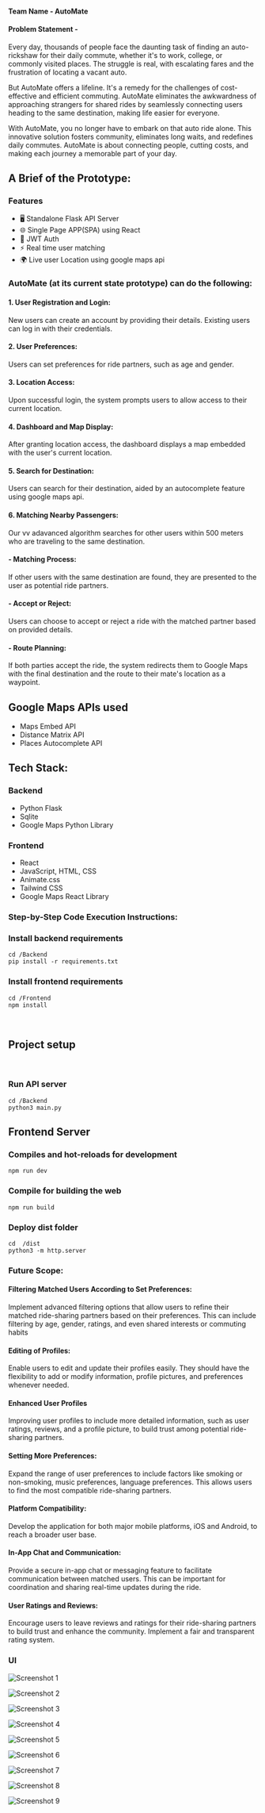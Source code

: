#### Team Name - AutoMate
#### Problem Statement - 

Every day, thousands of people face the daunting task of finding an auto-rickshaw for their daily commute, whether it's to work, college, or commonly visited places. The struggle is real, with escalating fares and the frustration of locating a vacant auto.

 But AutoMate offers a lifeline. It's a remedy for the challenges of cost-effective and efficient commuting. AutoMate eliminates the awkwardness of approaching strangers for shared rides by seamlessly connecting users heading to the same destination, making life easier for everyone.

With AutoMate, you no longer have to embark on that auto ride alone. This innovative solution fosters community, eliminates long waits, and redefines daily commutes. AutoMate is about connecting people, cutting costs, and making each journey a memorable part of your day. 


## A Brief of the Prototype:


### Features

- 🖥️ Standalone Flask API Server
- 🌐 Single Page APP(SPA) using React
- 🔐 JWT Auth
- ⚡ Real time user matching
- 🌍 Live user Location using google maps api



### AutoMate (at its current state prototype) can do the following:

#### 1. User Registration and Login:

New users can create an account by providing their details.
Existing users can log in with their credentials.

#### 2. User Preferences:

Users can set preferences for ride partners, such as age and gender.

#### 3. Location Access:

Upon successful login, the system prompts users to allow access to their current location.

#### 4. Dashboard and Map Display:

After granting location access, the dashboard displays a map embedded with the user's current location.

#### 5. Search for Destination:

Users can search for their destination, aided by an autocomplete feature using google maps api.


#### 6. Matching Nearby Passengers:

Our vv adavanced algorithm searches for other users within 500 meters who are traveling to the same destination.

#### - Matching Process:

If other users with the same destination are found, they are presented to the user as potential ride partners.

#### - Accept or Reject:

Users can choose to accept or reject a ride with the matched partner based on provided details.

#### - Route Planning:

If both parties accept the ride, the system redirects them to Google Maps with the final destination and the route to their mate's location as a waypoint.


## Google Maps APIs used
- Maps Embed API
- Distance Matrix API
- Places Autocomplete API
  
## Tech Stack: 
   
### Backend

- Python Flask
- Sqlite
- Google Maps Python Library


### Frontend

- React
- JavaScript, HTML, CSS
- Animate.css
- Tailwind CSS
- Google Maps React Library

 
   
### Step-by-Step Code Execution Instructions:
  
### Install backend requirements
```
cd /Backend
pip install -r requirements.txt

```

### Install frontend requirements
```
cd /Frontend
npm install
```
<br>

## Project setup
<br>

### Run API server 
```
cd /Backend
python3 main.py
```


## Frontend Server

### Compiles and hot-reloads for development
```
npm run dev
```

### Compile for building the web
```
npm run build
```
### Deploy dist folder
```
cd  /dist
python3 -m http.server
```
  
### Future Scope:

#### Filtering Matched Users According to Set Preferences:

Implement advanced filtering options that allow users to refine their matched ride-sharing partners based on their preferences. This can include filtering by age, gender, ratings, and even shared interests or commuting habits

#### Editing of Profiles:

Enable users to edit and update their profiles easily. They should have the flexibility to add or modify information, profile pictures, and preferences whenever needed.

#### Enhanced User Profiles

Improving user profiles to include more detailed information, such as user ratings, reviews, and a profile picture, to build trust among potential ride-sharing partners.

#### Setting More Preferences:

Expand the range of user preferences to include factors like smoking or non-smoking, music preferences, language preferences. This allows users to find the most compatible ride-sharing partners.

#### Platform Compatibility:
 Develop the application for both major mobile platforms, iOS and Android, to reach a broader user base.

#### In-App Chat and Communication:

Provide a secure in-app chat or messaging feature to facilitate communication between matched users. This can be important for coordination and sharing real-time updates during the ride.

#### User Ratings and Reviews:

Encourage users to leave reviews and ratings for their ride-sharing partners to build trust and enhance the community. Implement a fair and transparent rating system.



### UI



![Screenshot 1](https://github.com/Soumya-Vaidya/AutoMate/assets/92262469/dafd6b64-6bcb-4d27-93e3-9b127ff59621)


![Screenshot 2](https://github.com/Soumya-Vaidya/AutoMate/assets/92262469/3605534b-352c-450a-8551-5e4a9f7bd193)


![Screenshot 3](https://github.com/Soumya-Vaidya/AutoMate/assets/92262469/e016e900-f310-4ea3-9ce7-efa62970d609)


![Screenshot 4](https://github.com/Soumya-Vaidya/AutoMate/assets/92262469/e3bed0b5-5ace-4cef-9281-cdf92f648ba2)


![Screenshot 5](https://github.com/Soumya-Vaidya/AutoMate/assets/92262469/c5ff8a4d-a46c-4659-a5e6-f39d4f6bdbc3)



![Screenshot 6](https://github.com/Soumya-Vaidya/AutoMate/assets/92262469/d56513d5-d408-4f80-b574-2108cee27462)


![Screenshot 7](https://github.com/Soumya-Vaidya/AutoMate/assets/92262469/914cfe7c-1824-4a48-b4f1-82a6af7948e5)


![Screenshot 8](https://github.com/Soumya-Vaidya/AutoMate/assets/92262469/c33f076e-d36a-400a-9e94-c8e0f5bb0f31)



![Screenshot 9](https://github.com/Soumya-Vaidya/AutoMate/assets/92262469/cedd069c-a1ff-4395-9a2e-8d139569d76f)

